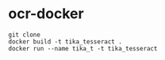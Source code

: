 # ocr-docker


    git clone 
    docker build -t tika_tesseract .
    docker run --name tika_t -t tika_tesseract
